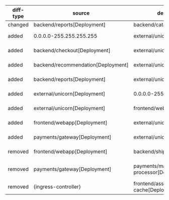 | diff-type | source | destination | dir1 | dir2 | workloads-diff-info |
|-----------|--------|-------------|------|------|---------------------|
| changed | backend/reports[Deployment] | backend/catalog[Deployment] | TCP 8080 | TCP 9080 |  |
| added | 0.0.0.0-255.255.255.255 | external/unicorn[Deployment] | No Connections | All Connections | added external/unicorn[Deployment] |
| added | backend/checkout[Deployment] | external/unicorn[Deployment] | No Connections | UDP 5353 | added external/unicorn[Deployment] |
| added | backend/recommendation[Deployment] | external/unicorn[Deployment] | No Connections | UDP 5353 | added external/unicorn[Deployment] |
| added | backend/reports[Deployment] | external/unicorn[Deployment] | No Connections | UDP 5353 | added external/unicorn[Deployment] |
| added | external/unicorn[Deployment] | 0.0.0.0-255.255.255.255 | No Connections | All Connections | added external/unicorn[Deployment] |
| added | external/unicorn[Deployment] | frontend/webapp[Deployment] | No Connections | TCP 8080 | added external/unicorn[Deployment] |
| added | frontend/webapp[Deployment] | external/unicorn[Deployment] | No Connections | UDP 5353 | added external/unicorn[Deployment] |
| added | payments/gateway[Deployment] | external/unicorn[Deployment] | No Connections | UDP 5353 | added external/unicorn[Deployment] |
| removed | frontend/webapp[Deployment] | backend/shipping[Deployment] | TCP 8080 | No Connections |  |
| removed | payments/gateway[Deployment] | payments/mastercard-processor[Deployment] | TCP 8080 | No Connections | removed payments/mastercard-processor[Deployment] |
| removed | {ingress-controller} | frontend/asset-cache[Deployment] | TCP 8080 | No Connections |  |